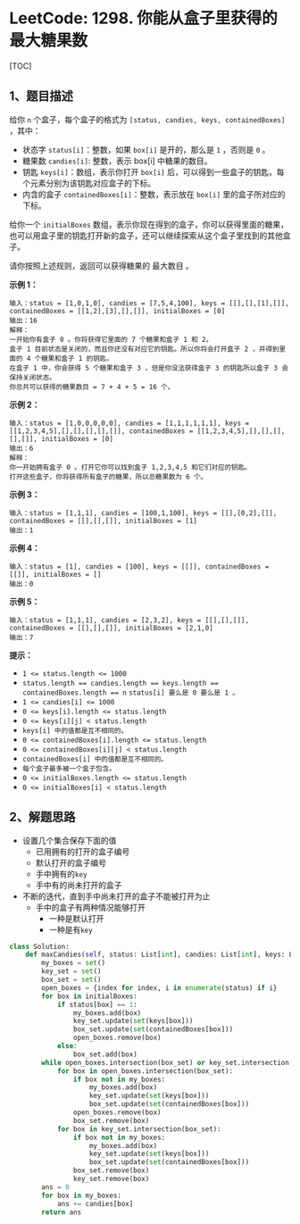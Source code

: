 # LeetCode: 1298. 你能从盒子里获得的最大糖果数

[TOC]

## 1、题目描述

给你 `n` 个盒子，每个盒子的格式为 `[status, candies, keys, containedBoxes]` ，其中：

-   状态字 `status[i]`：整数，如果 `box[i]` 是开的，那么是 `1` ，否则是 `0` 。
-   糖果数 `candies[i]`: 整数，表示 box[i] 中糖果的数目。
-   钥匙 `keys[i]`：数组，表示你打开 `box[i]` 后，可以得到一些盒子的钥匙，每个元素分别为该钥匙对应盒子的下标。
-   内含的盒子 `containedBoxes[i]`：整数，表示放在 `box[i]` 里的盒子所对应的下标。

给你一个 `initialBoxes` 数组，表示你现在得到的盒子，你可以获得里面的糖果，也可以用盒子里的钥匙打开新的盒子，还可以继续探索从这个盒子里找到的其他盒子。

请你按照上述规则，返回可以获得糖果的 最大数目 。

 

**示例 1：**

```
输入：status = [1,0,1,0], candies = [7,5,4,100], keys = [[],[],[1],[]], containedBoxes = [[1,2],[3],[],[]], initialBoxes = [0]
输出：16
解释：
一开始你有盒子 0 。你将获得它里面的 7 个糖果和盒子 1 和 2。
盒子 1 目前状态是关闭的，而且你还没有对应它的钥匙。所以你将会打开盒子 2 ，并得到里面的 4 个糖果和盒子 1 的钥匙。
在盒子 1 中，你会获得 5 个糖果和盒子 3 ，但是你没法获得盒子 3 的钥匙所以盒子 3 会保持关闭状态。
你总共可以获得的糖果数目 = 7 + 4 + 5 = 16 个。
```


**示例 2：**

```
输入：status = [1,0,0,0,0,0], candies = [1,1,1,1,1,1], keys = [[1,2,3,4,5],[],[],[],[],[]], containedBoxes = [[1,2,3,4,5],[],[],[],[],[]], initialBoxes = [0]
输出：6
解释：
你一开始拥有盒子 0 。打开它你可以找到盒子 1,2,3,4,5 和它们对应的钥匙。
打开这些盒子，你将获得所有盒子的糖果，所以总糖果数为 6 个。
```


**示例 3：**

```
输入：status = [1,1,1], candies = [100,1,100], keys = [[],[0,2],[]], containedBoxes = [[],[],[]], initialBoxes = [1]
输出：1
```


**示例 4：**

```
输入：status = [1], candies = [100], keys = [[]], containedBoxes = [[]], initialBoxes = []
输出：0
```


**示例 5：**

```
输入：status = [1,1,1], candies = [2,3,2], keys = [[],[],[]], containedBoxes = [[],[],[]], initialBoxes = [2,1,0]
输出：7
```

**提示：**

-   `1 <= status.length <= 1000`
-   `status.length == candies.length == keys.length == containedBoxes.length == n`
    `status[i] 要么是 0 要么是 1 。`
-   `1 <= candies[i] <= 1000`
-   `0 <= keys[i].length <= status.length`
-   `0 <= keys[i][j] < status.length`
-   `keys[i] 中的值都是互不相同的。`
-   `0 <= containedBoxes[i].length <= status.length`
-   `0 <= containedBoxes[i][j] < status.length`
-   `containedBoxes[i] 中的值都是互不相同的。`
-   `每个盒子最多被一个盒子包含。`
-   `0 <= initialBoxes.length <= status.length`
-   `0 <= initialBoxes[i] < status.length`



## 2、解题思路

-   设置几个集合保存下面的值
    -   已用拥有的打开的盒子编号
    -   默认打开的盒子编号
    -   手中拥有的`key`
    -   手中有的尚未打开的盒子
-   不断的迭代，直到手中尚未打开的盒子不能被打开为止
    -   手中的盒子有两种情况能够打开
        -   一种是默认打开
        -   一种是有`key`

```python
class Solution:
    def maxCandies(self, status: List[int], candies: List[int], keys: List[List[int]], containedBoxes: List[List[int]], initialBoxes: List[int]) -> int:
        my_boxes = set()
        key_set = set()
        box_set = set()
        open_boxes = {index for index, i in enumerate(status) if i}
        for box in initialBoxes:
            if status[box] == 1:
                my_boxes.add(box)
                key_set.update(set(keys[box]))
                box_set.update(set(containedBoxes[box]))
                open_boxes.remove(box)
            else:
                box_set.add(box)
        while open_boxes.intersection(box_set) or key_set.intersection(box_set):
            for box in open_boxes.intersection(box_set):
                if box not in my_boxes:
                    my_boxes.add(box)
                    key_set.update(set(keys[box]))
                    box_set.update(set(containedBoxes[box]))
                open_boxes.remove(box)
                box_set.remove(box)
            for box in key_set.intersection(box_set):
                if box not in my_boxes:
                    my_boxes.add(box)
                    key_set.update(set(keys[box]))
                    box_set.update(set(containedBoxes[box]))
                box_set.remove(box)
                key_set.remove(box)
        ans = 0
        for box in my_boxes:
            ans += candies[box]
        return ans
```

